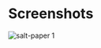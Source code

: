 <h1>Screenshots </h1>

![salt-paper 1](https://github.com/user-attachments/assets/f8c5e73b-8fac-4b72-b625-6bcb7f305fc7)
